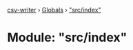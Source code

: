 [csv-writer](../README.md) › [Globals](../globals.md) › ["src/index"](_src_index_.md)

# Module: "src/index"


